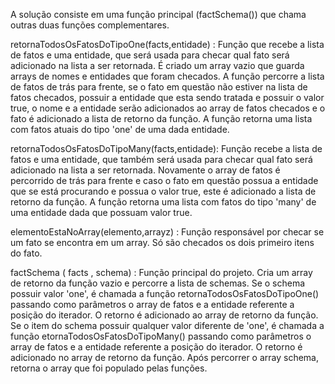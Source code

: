A solução consiste em uma função principal (factSchema()) que chama outras duas funções complementares.

retornaTodosOsFatosDoTipoOne(facts,entidade) :
	Função que recebe a lista de fatos e uma entidade, que será usada para checar qual fato será adicionado na lista a ser retornada.
	É criado um array vazio que guarda arrays de nomes e entidades que foram checados. A função percorre a lista de fatos de trás para frente, se o fato em questão não estiver na lista de fatos checados, possuir a entidade que esta sendo tratada e possuir o valor true, o nome e a entidade serão adicionados ao array de fatos checados e o fato é adicionado a lista de retorno da função. 
	A função retorna uma lista com fatos atuais do tipo 'one' de uma dada entidade.

retornaTodosOsFatosDoTipoMany(facts,entidade):
	Função recebe a lista de fatos e uma entidade, que também será usada para checar qual fato será adicionado na lista a ser retornada.
	Novamente o array de fatos é percorrido de trás para frente e caso o fato em questão possua a entidade que se está procurando e possua o valor true, este é adicionado a lista de retorno da função.
	A função retorna uma lista com fatos do tipo 'many' de uma entidade dada que possuam valor true.

elementoEstaNoArray(elemento,arrayz) :
	Função responsável por checar se um fato se encontra em um array. Só são checados os dois primeiro itens do fato.

factSchema ( facts , schema) :
	Função principal do projeto.
 	Cria um array de retorno da função vazio e percorre a lista de schemas. Se o schema possuir valor 'one', é chamada a função retornaTodosOsFatosDoTipoOne() passando como parâmetros o array de fatos e a entidade referente a posição do iterador. O retorno é adicionado ao array de retorno da função.
	Se o item do schema possuir qualquer valor diferente de 'one', é chamada a função etornaTodosOsFatosDoTipoMany() passando como parâmetros o array de fatos e a entidade referente a posição do iterador. O retorno é adicionado no array de retorno da função.
	Após percorrer o array schema, retorna o array que foi populado pelas funções.